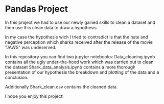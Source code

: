 # Pandas Project

In this project we had to use our newly gained skills to clean a dataset and then use this clean data to draw a hypothesis.

In my case the hypothesis wich I tried to contradict is that the hate and negative perception which sharks received after the release of the movie "JAWS" was undeserved.

In this repository you can find two jupyter notebooks:
Data_cleaning.ipynb contains all the ugly under-the-hood work which was carried out to clean the dataset
Shark_data_analysis.ipynb contains a more thorough presentation of our hypothesis the breakdown and plotting of the data and a conclusion.

Additionally Shark_clean.csv contains the cleaned data.

I hope you enjoy this project!